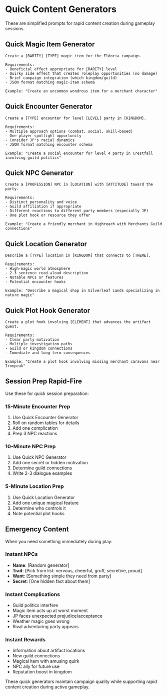 # Quick Content Generators

These are simplified prompts for rapid content creation during gameplay sessions.

## Quick Magic Item Generator

```
Create a [RARITY] [TYPE] magic item for the Eldoria campaign.

Requirements:
- Beneficial effect appropriate for [RARITY] level
- Quirky side effect that creates roleplay opportunities (no damage)
- Brief campaign integration (which kingdom/guild)
- JSON format matching magic-item schema

Example: "Create an uncommon wondrous item for a merchant character"
```

## Quick Encounter Generator

```
Create a [TYPE] encounter for level [LEVEL] party in [KINGDOM].

Requirements:
- Multiple approach options (combat, social, skill-based)
- One player spotlight opportunity
- Consider JP's racial dynamics
- JSON format matching encounter schema

Example: "Create a social encounter for level 4 party in Crestfall involving guild politics"
```

## Quick NPC Generator

```
Create a [PROFESSION] NPC in [LOCATION] with [ATTITUDE] toward the party.

Requirements:
- Distinct personality and voice
- Guild affiliation if appropriate
- Different reactions to different party members (especially JP)
- One plot hook or resource they offer

Example: "Create a friendly merchant in Highreach with Merchants Guild connections"
```

## Quick Location Generator

```
Describe a [TYPE] location in [KINGDOM] that connects to [THEME].

Requirements:
- High-magic world atmosphere
- 2-3 sentence read-aloud description
- Notable NPCs or features
- Potential encounter hooks

Example: "Describe a magical shop in Silverleaf Lands specializing in nature magic"
```

## Quick Plot Hook Generator

```
Create a plot hook involving [ELEMENT] that advances the artifact quest.

Requirements:
- Clear party motivation
- Multiple investigation paths
- Guild or kingdom connections
- Immediate and long-term consequences

Example: "Create a plot hook involving missing merchant caravans near Ironpeak"
```

## Session Prep Rapid-Fire

Use these for quick session preparation:

### 15-Minute Encounter Prep
1. Use Quick Encounter Generator
2. Roll on random tables for details
3. Add one complication
4. Prep 3 NPC reactions

### 10-Minute NPC Prep  
1. Use Quick NPC Generator
2. Add one secret or hidden motivation
3. Determine guild connections
4. Write 2-3 dialogue examples

### 5-Minute Location Prep
1. Use Quick Location Generator
2. Add one unique magical feature
3. Determine who controls it
4. Note potential plot hooks

## Emergency Content

When you need something immediately during play:

### Instant NPCs
- **Name**: [Random generator]
- **Trait**: [Pick from list: nervous, cheerful, gruff, secretive, proud]
- **Want**: [Something simple they need from party]
- **Secret**: [One hidden fact about them]

### Instant Complications
- Guild politics interfere
- Magic item acts up at worst moment
- JP faces unexpected prejudice/acceptance
- Weather magic goes wrong
- Rival adventuring party appears

### Instant Rewards
- Information about artifact locations
- New guild connections
- Magical item with amusing quirk
- NPC ally for future use
- Reputation boost in kingdom

These quick generators maintain campaign quality while supporting rapid content creation during active gameplay.